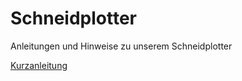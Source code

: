 # Schneidplotter
Anleitungen und Hinweise zu unserem Schneidplotter

[Kurzanleitung](https://github.com/makerspace-wi/Schneidplotter/wiki/Kurzanleitung)
